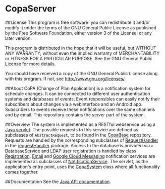 CopaServer
==========

##License
This program is free software: you can redistribute it and/or modify
it under the terms of the GNU General Public License as published by
the Free Software Foundation, either version 3 of the License, or
any later version.

This program is distributed in the hope that it will be useful,
but WITHOUT ANY WARRANTY; without even the implied warranty of
MERCHANTABILITY or FITNESS FOR A PARTICULAR PURPOSE.  See the
GNU General Public License for more details.

You should have received a copy of the GNU General Public License
along with this program.  If not, see <http://www.gnu.org/licenses/>.


##About
CoPA (Change of Plan Application) is a notification system for schedule changes.
It can be connected to different user authentication systems and databases of events.
Event responsibles can easily notify their subscribers about changes via a webinterface and an Android app.
Subscribers to events receive these notifications over the same channels and by email.
This repository contains the server part of the system.

##Overview
The system is implemented as a RESTful webservice using a [Java servlet](src/main/java/unicopa/copa/server/servlet/CopaServlet.java). The possible requests to this service are defined as subclasses of `AbstractRequest`, to be found in the [CopaBase](https://github.com/UniCopa/CopaBase) repository. Requests are handled by the corresponding subclasses of [RequestHandler](src/main/java/unicopa/copa/server/com/requestHandler/RequestHandler.java) in the [requestHandler](src/main/java/unicopa/copa/server/com/requestHandler/) package. Access to the database is provided via a [DatabaseService](src/main/java/unicopa/copa/server/database/DatabaseService.java) and LDAP user registration is handled by class [Registration](src/main/java/unicopa/copa/server/Registration.java). [Email](src/main/java/unicopa/copa/server/notification/EmailNotificationService.java) and [Google Cloud Messaging](src/main/java/unicopa/copa/server/notification/GoogleCloudNotificationService.java) notification services are implemented as subclasses of [NotificationService](src/main/java/unicopa/copa/server/notification/GoogleCloudNotificationService.java). The servlet, as the application's entry point, uses the [CopaSystem](src/main/java/unicopa/copa/server/CopaSystem.java) class where all functionality comes together.

##Documentation
See the [Java API documentation](http://unicopa.github.io/CopaServer/).
